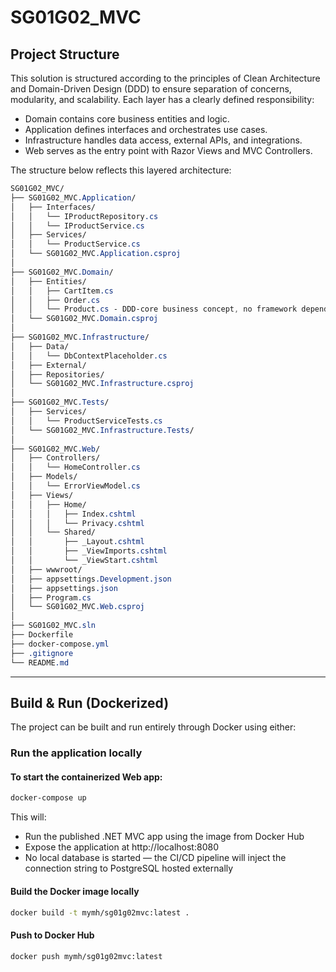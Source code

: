# SG01G02_MVC

## Project Structure
This solution is structured according to the principles of Clean Architecture and Domain-Driven Design (DDD) to ensure separation of concerns, modularity, and scalability. Each layer has a clearly defined responsibility:  
- Domain contains core business entities and logic.
- Application defines interfaces and orchestrates use cases.
- Infrastructure handles data access, external APIs, and integrations.
- Web serves as the entry point with Razor Views and MVC Controllers.
  
The structure below reflects this layered architecture:
  
```css
SG01G02_MVC/
├── SG01G02_MVC.Application/
│   ├── Interfaces/
│   │   └── IProductRepository.cs
│   │   └── IProductService.cs
│   ├── Services/
│   │   └── ProductService.cs
│   └── SG01G02_MVC.Application.csproj
│
├── SG01G02_MVC.Domain/
│   ├── Entities/
│   │   ├── CartItem.cs
│   │   ├── Order.cs
│   │   └── Product.cs - DDD-core business concept, no framework dependency (EF) or DTO logic, only definition
│   └── SG01G02_MVC.Domain.csproj
│
├── SG01G02_MVC.Infrastructure/
│   ├── Data/
│   │   └── DbContextPlaceholder.cs
│   ├── External/
│   ├── Repositories/
│   └── SG01G02_MVC.Infrastructure.csproj
│
├── SG01G02_MVC.Tests/
│   ├── Services/
│   │   └── ProductServiceTests.cs
│   └── SG01G02_MVC.Infrastructure.Tests/
│
├── SG01G02_MVC.Web/
│   ├── Controllers/
│   │   └── HomeController.cs
│   ├── Models/
│   │   └── ErrorViewModel.cs
│   ├── Views/
│   │   ├── Home/
│   │   │   ├── Index.cshtml
│   │   │   └── Privacy.cshtml
│   │   └── Shared/
│   │       ├── _Layout.cshtml
│   │       ├── _ViewImports.cshtml
│   │       └── _ViewStart.cshtml
│   ├── wwwroot/
│   ├── appsettings.Development.json
│   ├── appsettings.json
│   ├── Program.cs
│   └── SG01G02_MVC.Web.csproj
│
├── SG01G02_MVC.sln
├── Dockerfile
├── docker-compose.yml
├── .gitignore
└── README.md
```

---

## Build & Run (Dockerized)

The project can be built and run entirely through Docker using either:

### Run the application locally

#### To start the containerized Web app:  
```bash
docker-compose up
```
This will:  
- Run the published .NET MVC app using the image from Docker Hub
- Expose the application at http://localhost:8080
- No local database is started — the CI/CD pipeline will inject the connection string to PostgreSQL hosted externally
  
#### Build the Docker image locally  
```bash
docker build -t mymh/sg01g02mvc:latest .
```
#### Push to Docker Hub  
```bash
docker push mymh/sg01g02mvc:latest
```